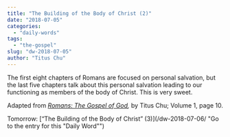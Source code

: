 ```yaml
---
title: "The Building of the Body of Christ (2)"
date: "2018-07-05"
categories: 
  - "daily-words"
tags: 
  - "the-gospel"
slug: "dw-2018-07-05"
author: "Titus Chu"
---
```


The first eight chapters of Romans are focused on personal salvation, but the last five chapters talk about this personal salvation leading to our functioning as members of the body of Christ. This is very sweet.

Adapted from _[Romans: The Gospel of God](/book-romans/ "Go to the listing for this book"),_ by Titus Chu; Volume 1, page 10.

Tomorrow: [“The Building of the Body of Christ” (3)](/dw-2018-07-06/ "Go to the entry for this "Daily Word"")

